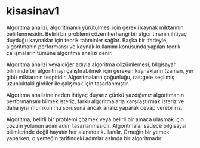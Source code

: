 # kisasinav1
Algoritma analizi, algoritmanın yürütülmesi için gerekli kaynak miktarının belirlenmesidir. Belirli bir problemi çözen herhangi bir algoritmanın ihtiyaç duyduğu kaynaklar için teorik tahminler sağlar. Başka bir ifadeyle, algoritmanın performansı ve kaynak kullanımı konusunda yapılan teorik çalışmaların tümüne algoritma analizi denir. 

Algoritma analizi veya diğer adıyla algoritma çözümlemesi, bilgisayar biliminde bir algoritmayı çalıştırabilmek için gereken kaynakların (zaman, yer gibi) miktarının tespitidir. Algoritmaların çoğunluğu, rastgele seçilmiş uzunluktaki girdiler ile çalışmak için tasarlanmıştır. 

Algoritma analizine neden ihtiyaç duyarız çünkü yazdığımız algoritmanın performansını bilmek isteriz, farklı algoritmalarla karşılaştırmak isteriz ve daha iyisi mümkün mü sorusuna ancak analiz yaparak cevap verebiliriz. 

Algoritma, belirli bir problemi çözmek veya belirli bir amaca ulaşmak için çözüm yolunun adım adım tasarlanmasıdır. Algoritmalar sadece bilgisayar bilimlerinde değil hayatın her alanında kullanılır. Örneğin bir yemek yaparken, o yemeğin tarifindeki adımlar aslında bir algoritmadır 
